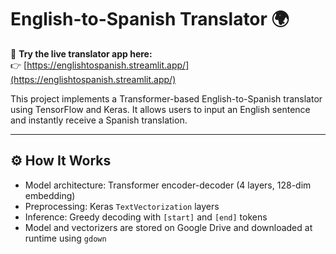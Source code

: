 # English-to-Spanish Translator 🌍

🎯 **Try the live translator app here:**  
👉 [https://englishtospanish.streamlit.app/](https://englishtospanish.streamlit.app/)

This project implements a Transformer-based English-to-Spanish translator using TensorFlow and Keras. It allows users to input an English sentence and instantly receive a Spanish translation.

---

## ⚙️ How It Works

- Model architecture: Transformer encoder-decoder (4 layers, 128-dim embedding)
- Preprocessing: Keras `TextVectorization` layers
- Inference: Greedy decoding with `[start]` and `[end]` tokens
- Model and vectorizers are stored on Google Drive and downloaded at runtime using `gdown`
